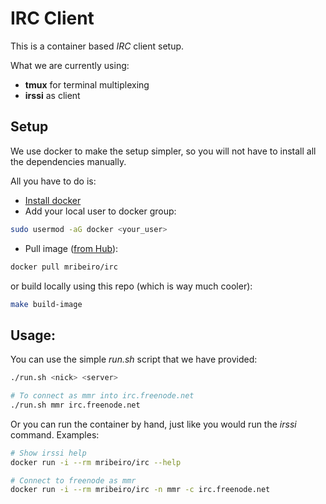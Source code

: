 IRC Client
=====

This is a container based _IRC_ client setup.

What we are currently using:
* **tmux** for terminal multiplexing
* **irssi** as client

Setup
-----
We use docker to make the setup simpler, so you will not have to install all the dependencies manually.

All you have to do is:

* [Install docker](https://docs.docker.com/installation/)
* Add your local user to docker group:
```bash
sudo usermod -aG docker <your_user>
```
* Pull image ([from Hub](https://registry.hub.docker.com/u/mribeiro/irc)):
```bash
docker pull mribeiro/irc
```
or build locally using this repo (which is way much cooler):
```bash
make build-image
```

Usage:
-----

You can use the simple _run.sh_ script that we have provided:
```bash
./run.sh <nick> <server>

# To connect as mmr into irc.freenode.net
./run.sh mmr irc.freenode.net
```

Or you can run the container by hand, just like you would run the _irssi_ command.
Examples:
```bash
# Show irssi help
docker run -i --rm mribeiro/irc --help

# Connect to freenode as mmr
docker run -i --rm mribeiro/irc -n mmr -c irc.freenode.net
```
